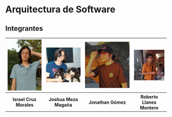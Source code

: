 # Arquitectura de Software
## Integrantes
<center>    
    <table>
        <tr>
            <th><img src="/assets/Foto_Isra.JPG" alt="Foto de Isra"></th>
            <th><img src="/assets/Foto_Joshua.jpg" alt="Foto de Joshua"></th>
            <th><img src="/assets/Foto_Joni.jpg" alt="Foto de Jonathan"></th>
            <th><img src="/assets/Foto_Apo.jpg" alt="Foto de Roberto"></th>
        </tr>
        <tr>
            <th>Israel Cruz Morales</th>
            <th>Joshua Meza Magaña</th>
            <th>Jonathan Gómez</th>
            <th>Roberto Llanes Montero</th>
        </tr>
    </table>
</center>